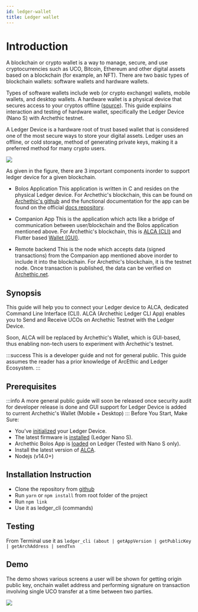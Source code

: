 ```yaml
---
id: ledger-wallet
title: Ledger wallet
---
```


# Introduction

A blockchain or crypto wallet is a way to manage, secure, and use cryptocurrencies such as UCO, Bitcoin, Ethereum and other digital assets based on a blockchain (for example, an NFT). 
There are two basic types of blockchain wallets: software wallets and hardware wallets.

Types of software wallets include web (or crypto exchange) wallets, mobile wallets, and desktop wallets. A hardware wallet is a physical device that secures access to your cryptos offline ([source](https://www.fool.com/investing/stock-market/market-sectors/financials/blockchain-stocks/blockchain-wallet/#:~:text=There%20are%20two%20basic%20types,access%20to%20your%20cryptos%20offline.)). This guide explains interaction and testing of hardware wallet, specifically the Ledger Device (Nano S) with Archethic testnet.

A Ledger Device is a hardware root of trust based wallet that is considered one of the most secure ways to store your digital assets. Ledger uses an offline, or cold storage, method of generating private keys, making it a preferred method for many crypto users. 


![](https://i.imgur.com/hlFqBsS.png)

As given in the figure, there are 3 important components inorder to support ledger device for a given blockchain.
- Bolos Application
    This application is written in C and resides on the physical Ledger device. For Archethic's blockchain, this can be found on [Archethic's github](https://github.com/archethic-foundation/archethic-ledger) and the functional documentation for the app can be found on the official [docs repository](https://github.com/archethic-foundation/archethic-docs/blob/docusaurus/development/wallets/hardware/ledger/archethic_bolos_app.md).

- Companion App
    This is the application which acts like a bridge of communication between user/blockchain and the Bolos application mentioned above. For Archethic's blockchain, this is [ALCA (CLI)](https://github.com/archethic-foundation/ledger-cli-app) and Flutter based [Wallet (GUI)](https://github.com/archethic-foundation/archethic_wallet).
    
- Remote backend
    This is the node which accepts data (signed transactions) from the Companion app mentioned above inorder to include it into the blockchain. For Archethic's blockchain, it is the testnet node. Once transaction is published, the data can be verified on [Archethic.net](https://testnet.archethic.net/explorer).
    
    
## Synopsis
This guide will help you to connect your Ledger device to ALCA, dedicated Command Line Interface (CLI). ALCA (Archethic Ledger CLI App) enables you to Send and Receive UCOs on Archethic Testnet with the Ledger Device.

Soon, ALCA will be replaced by Archethic's Wallet, which is GUI-based, thus enabling non-tech users to experiment with Archethic's testnet.

:::success
This is a developer guide and not for general public. This guide assumes the reader has a prior knowledge of ArcEthic and Ledger Ecosystem.
:::

## Prerequisites
:::info
A more general public guide will soon be released once security audit for developer release is done and GUI support for Ledger Device is added to current Archethic's Wallet (Mobile + Desktop)
:::
Before You Start, Make Sure:
- You’ve [initialized](https://support.ledger.com/hc/en-us/articles/360000613793?docs=true) your Ledger Device.
- The latest firmware is [installed](https://support.ledger.com/hc/en-us/articles/360002731113?docs=true) (Ledger Nano S).
- Archethic Bolos App is [loaded](https://github.com/archethic-foundation/archethic-ledger) on Ledger (Tested with Nano S only).
- Install the latest version of [ALCA](https://github.com/archethic-foundation/ledger-cli-app).
- Nodejs (v14.0+)

## Installation Instruction
- Clone the repository from [github](https://github.com/archethic-foundation/ledger-cli-app.git)
- Run `yarn` or `npm install` from root folder of the project
- Run `npm link`
- Use it as ledger_cli (commands)

## Testing
From Terminal use it as ```ledger_cli (about | getAppVersion | getPublicKey | getArchAddress | sendTxn```

## Demo
The demo shows various screens a user will be shown for getting origin public key, onchain wallet address and performing signature on transaction involving single UCO transfer at a time between two parties.

![](https://i.imgur.com/gk8Q9Ku.gif)


